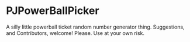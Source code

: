 # PJPowerBallPicker
A silly little powerball ticket random number generator thing. 
Suggestions, and Contributors, welcome!  Please. 
Use at your own risk. 
